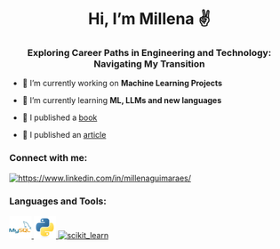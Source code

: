 <h1 align="center">Hi, I’m Millena ✌️</h1>
<h3 align="center">Exploring Career Paths in Engineering and Technology: Navigating My Transition</h3>

- 🔭 I’m currently working on **Machine Learning Projects**

- 🌱 I’m currently learning **ML, LLMs and new languages**

- 📝 I published a [book](https://my.nea-edicoes.com/catalog/details//store/pt/book/978-620-4-19231-4/desenvolvimento-de-uma-ferramenta-computacional)

- 📄 I published an [article](https://onepetro.org/SPELAMA/proceedings-abstract/17LAMA/2-17LAMA/D021S010R002/195256)

<h3 align="left">Connect with me:</h3>
<p align="left">
<a href="https://linkedin.com/in/https://www.linkedin.com/in/millenaguimaraes/" target="blank"><img align="center" src="https://raw.githubusercontent.com/rahuldkjain/github-profile-readme-generator/master/src/images/icons/Social/linked-in-alt.svg" alt="https://www.linkedin.com/in/millenaguimaraes/" height="30" width="40" /></a>
</p>

<h3 align="left">Languages and Tools:</h3>
<p align="left"> <a href="https://www.mysql.com/" target="_blank" rel="noreferrer"> <img src="https://raw.githubusercontent.com/devicons/devicon/master/icons/mysql/mysql-original-wordmark.svg" alt="mysql" width="40" height="40"/> </a> <a href="https://www.python.org" target="_blank" rel="noreferrer"> <img src="https://raw.githubusercontent.com/devicons/devicon/master/icons/python/python-original.svg" alt="python" width="40" height="40"/> </a> <a href="https://scikit-learn.org/" target="_blank" rel="noreferrer"> <img src="https://upload.wikimedia.org/wikipedia/commons/0/05/Scikit_learn_logo_small.svg" alt="scikit_learn" width="40" height="40"/> </a> </p>
